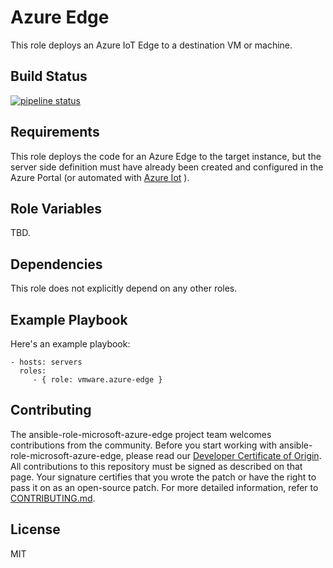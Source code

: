 Azure Edge
==========

This role deploys an Azure IoT Edge to a destination VM or machine.

Build Status
------------

[![pipeline status](https://travis-ci.org/vmware/ansible-role-microsoft-azure-edge.svg?branch=master)](https://travis-ci.org/vmware/ansible-role-microsoft-azure-edge)

Requirements
------------

This role deploys the code for an Azure Edge to the target instance, but the
server side definition must have already been created and configured in the
Azure Portal (or automated with [Azure Iot](https://github.com/vmware/ansible-role-microsoft-azure-edge) ).

Role Variables
--------------

TBD.

Dependencies
------------

This role does not explicitly depend on any other roles.

Example Playbook
----------------

Here's an example playbook:

    - hosts: servers
      roles:
         - { role: vmware.azure-edge }

Contributing
------------

The ansible-role-microsoft-azure-edge project team welcomes contributions from the community. Before you start working with ansible-role-microsoft-azure-edge, please read our [Developer Certificate of Origin](https://cla.vmware.com/dco). All contributions to this repository must be signed as described on that page. Your signature certifies that you wrote the patch or have the right to pass it on as an open-source patch. For more detailed information, refer to [CONTRIBUTING.md](CONTRIBUTING.md).

License
-------

MIT
